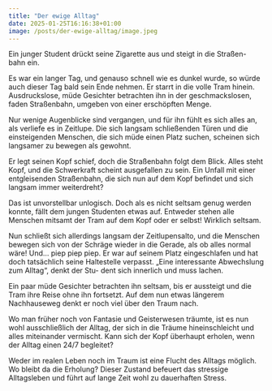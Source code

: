 ```yaml
---
title: "Der ewige Alltag"
date: 2025-01-25T16:16:38+01:00
image: /posts/der-ewige-alltag/image.jpeg
---
```


Ein junger Student drückt seine Zigarette aus und steigt in die Straßen-
bahn ein.

Es war ein langer Tag, und genauso schnell wie es dunkel
wurde, so würde auch dieser Tag bald sein Ende nehmen. Er starrt in die
volle Tram hinein. Ausdruckslose, müde Gesichter betrachten ihn in der
geschmackslosen, faden Straßenbahn, umgeben von einer erschöpften
Menge.

Nur wenige Augenblicke sind vergangen, und für ihn fühlt es
sich alles an, als verliefe es in Zeitlupe. Die sich langsam schließenden
Türen und die einsteigenden Menschen, die sich müde einen Platz
suchen, scheinen sich langsamer zu bewegen als gewohnt.

Er legt seinen
Kopf schief, doch die Straßenbahn folgt dem Blick. Alles steht Kopf,
und die Schwerkraft scheint ausgefallen zu sein. Ein Unfall mit einer
entgleisenden Straßenbahn, die sich nun auf dem Kopf befindet und sich
langsam immer weiterdreht?

Das ist unvorstellbar unlogisch. Doch als es
nicht seltsam genug werden konnte, fällt dem jungen Studenten etwas
auf. Entweder stehen alle Menschen mitsamt der Tram auf dem Kopf
oder er selbst! Wirklich seltsam.

Nun schließt sich allerdings langsam der
Zeitlupensalto, und die Menschen bewegen sich von der Schräge wieder
in die Gerade, als ob alles normal wäre! Und… piep piep piep. Er war
auf seinem Platz eingeschlafen und hat doch tatsächlich seine Haltestelle
verpasst. „Eine interessante Abwechslung zum Alltag“, denkt der Stu-
dent sich innerlich und muss lachen.

Ein paar müde Gesichter betrachten
ihn seltsam, bis er aussteigt und die Tram ihre Reise ohne ihn fortsetzt.
Auf dem nun etwas längerem Nachhauseweg denkt er noch viel über den
Traum nach.

Wo man früher noch von Fantasie und Geisterwesen
träumte, ist es nun wohl ausschließlich der Alltag, der sich in die Träume
hineinschleicht und alles miteinander vermischt. Kann sich der Kopf
überhaupt erholen, wenn der Alltag einen 24/7 begleitet?

Weder im realen Leben noch im Traum ist eine Flucht des Alltags möglich. Wo bleibt
da die Erholung? Dieser Zustand befeuert das stressige Alltagsleben und
führt auf lange Zeit wohl zu dauerhaften Stress.
